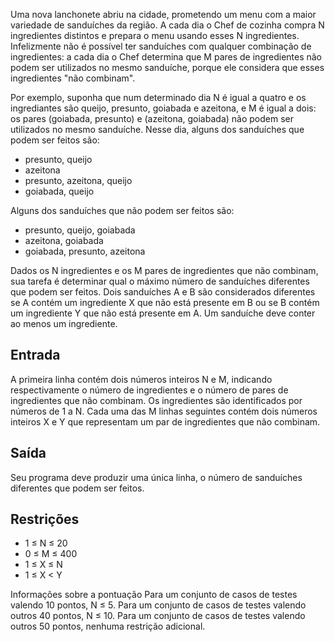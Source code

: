 Uma nova lanchonete abriu na cidade, prometendo um menu com a maior variedade de sanduíches da região. A cada dia o Chef de cozinha compra N ingredientes distintos e prepara o menu usando esses N ingredientes. Infelizmente não é possível ter sanduíches com qualquer combinação de ingredientes: a cada dia o Chef determina que M pares de ingredientes não podem ser utilizados no mesmo sanduíche, porque ele considera que esses ingredientes "não combinam".

Por exemplo, suponha que num determinado dia N é igual a quatro e os ingrediantes são queijo, presunto, goiabada e azeitona, e M é igual a dois: os pares (goiabada, presunto) e (azeitona, goiabada) não podem ser utilizados no mesmo sanduíche. Nesse dia, alguns dos sanduíches que podem ser feitos são:

- presunto, queijo
- azeitona
- presunto, azeitona, queijo
- goiabada, queijo

Alguns dos sanduíches que não podem ser feitos são:

- presunto, queijo, goiabada
- azeitona, goiabada
- goiabada, presunto, azeitona

Dados os N ingredientes e os M pares de ingredientes que não combinam, sua tarefa é determinar qual o máximo número de sanduíches diferentes que podem ser feitos. Dois sanduíches A e B são considerados diferentes se A contém um ingrediente X que não está presente em B ou se B contém um ingrediente Y que não está presente em A. Um sanduíche deve conter ao menos um ingrediente.

## Entrada
A primeira linha contém dois números inteiros N e M, indicando respectivamente o número de ingredientes e o número de pares de ingredientes que não combinam. Os ingredientes são identificados por números de 1 a N. Cada uma das M linhas seguintes contém dois números inteiros X e Y que representam um par de ingredientes que não combinam.

## Saída
Seu programa deve produzir uma única linha, o número de sanduíches diferentes que podem ser feitos.

## Restrições
- 1 ≤ N ≤ 20
- 0 ≤ M ≤ 400
- 1 ≤ X ≤ N
- 1 ≤ X < Y

Informações sobre a pontuação
Para um conjunto de casos de testes valendo 10 pontos, N ≤ 5.
Para um conjunto de casos de testes valendo outros 40 pontos, N ≤ 10.
Para um conjunto de casos de testes valendo outros 50 pontos, nenhuma restrição adicional.
